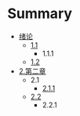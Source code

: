 # Summary

* [绪论](README.md)
   * [1.1](1.1.1.md)
       * 1.1.1
   * [1.2](1.2.1.md)
* [2.第二章](chapter1.md)
   * 2.1
       * [2.1.1](2.1.1.md)
   * [2.2](2.2.1.md)
       * 2.2.1

